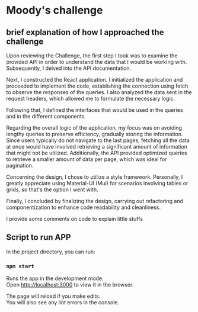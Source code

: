 # Moody's challenge 
## brief explanation of how I approached the challenge

Upon reviewing the Challenge, the first step I took was to examine the provided API in order to understand the data that I would be working with. Subsequently, I delved into the API documentation.

Next, I constructed the React application. I initialized the application and proceeded to implement the code, establishing the connection using fetch to observe the responses of the queries. I also analyzed the data sent in the request headers, which allowed me to formulate the necessary logic.

Following that, I defined the interfaces that would be used in the queries and in the different components.

Regarding the overall logic of the application, my focus was on avoiding lengthy queries to preserve efficiency, gradually storing the information. Since users typically do not navigate to the last pages, fetching all the data at once would have involved retrieving a significant amount of information that might not be utilized. Additionally, the API provided optimized queries to retrieve a smaller amount of data per page, which was ideal for pagination.

Concerning the design, I chose to utilize a style framework. Personally, I greatly appreciate using Material-UI (Mui) for scenarios involving tables or grids, so that's the option I went with.

Finally, I concluded by finalizing the design, carrying out refactoring and componentization to enhance code readability and cleanliness.

I provide some comments on code to explain little stuffs

## Script to run APP

In the project directory, you can run:

### `npm start`

Runs the app in the development mode.\
Open [http://localhost:3000](http://localhost:3000) to view it in the browser.

The page will reload if you make edits.\
You will also see any lint errors in the console.

